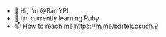 - 👋 Hi, I’m @BarrYPL
- 🌱 I’m currently learning Ruby
- 📫 How to reach me https://m.me/bartek.osuch.9

<!---
BarrYPL/BarrYPL is a ✨ special ✨ repository because its `README.md` (this file) appears on your GitHub profile.
You can click the Preview link to take a look at your changes.
--->
